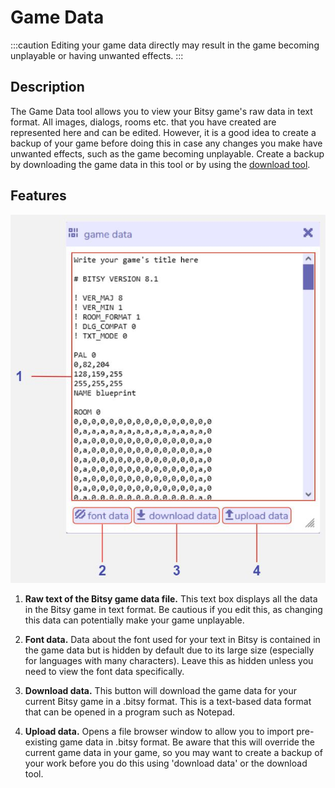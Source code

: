 # Game Data

:::caution 
Editing your game data directly may result in the game becoming unplayable or having unwanted effects. 
:::

## Description

The Game Data tool allows you to view your Bitsy game's raw data in text format. All images, dialogs, rooms etc. that you have created are represented here and can be edited. 
However, it is a good idea to create a backup of your game before doing this in case any changes you make have unwanted effects, such as the game becoming unplayable. 
Create a backup by downloading the game data in this tool or by using the [download tool](../download). 

## Features

![game data tool diagram](.images/gameDataDiagram.JPG)

1. **Raw text of the Bitsy game data file.** This text box displays all the data in the Bitsy game in text format. Be cautious if you edit this, as changing this data can potentially make your game unplayable.

2. **Font data.** Data about the font used for your text in Bitsy is contained in the game data but is hidden by default due to its large size (especially for languages with many characters). Leave this as hidden unless you need to view the font data specifically.

3. **Download data.** This button will download the game data for your current Bitsy game in a .bitsy format. This is a text-based data format that can be opened in a program such as Notepad.

4. **Upload data.** Opens a file browser window to allow you to import pre-existing game data in .bitsy format. Be aware that this will override the current game data in your game, so you may want to create a backup of your work before you do this using 'download data' or the download tool.